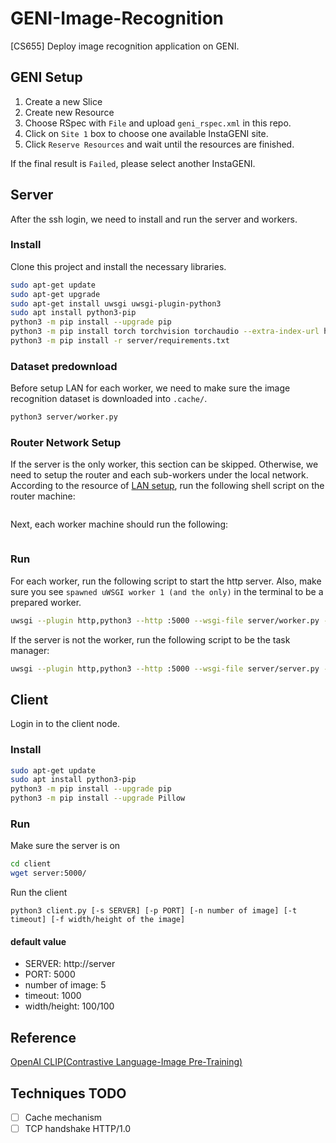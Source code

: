 # GENI-Image-Recognition

[CS655] Deploy image recognition application on GENI.

## GENI Setup

1. Create a new Slice
1. Create new Resource
1. Choose RSpec with `File` and upload `geni_rspec.xml` in this repo.
1. Click on `Site 1` box to choose one available InstaGENI site.
1. Click `Reserve Resources` and wait until the resources are finished.

If the final result is `Failed`, please select another InstaGENI.

## Server

After the ssh login, we need to install and run the server and workers.

### Install

Clone this project and install the necessary libraries.

```sh
sudo apt-get update
sudo apt-get upgrade
sudo apt-get install uwsgi uwsgi-plugin-python3
sudo apt install python3-pip
python3 -m pip install --upgrade pip
python3 -m pip install torch torchvision torchaudio --extra-index-url https://download.pytorch.org/whl/cpu
python3 -m pip install -r server/requirements.txt
```

### Dataset predownload

Before setup LAN for each worker, we need to make sure the image recognition dataset is downloaded into `.cache/`.

```sh
python3 server/worker.py
```


### Router Network Setup

If the server is the only worker, this section can be skipped. Otherwise, we need to setup the router and each sub-workers under the local network. According to the resource of [LAN setup](https://witestlab.poly.edu/blog/designing-subnets/), run the following shell script on the router machine:

```sh

```

Next, each worker machine should run the following:

```sh

```

### Run

For each worker, run the following script to start the http server. Also, make sure you see `spawned uWSGI worker 1 (and the only)` in the terminal to be a prepared worker.

```sh
uwsgi --plugin http,python3 --http :5000 --wsgi-file server/worker.py --callable app
```

If the server is not the worker, run the following script to be the task manager:

```sh
uwsgi --plugin http,python3 --http :5000 --wsgi-file server/server.py --callable app -p 4
```

## Client
Login in to the client node.

### Install
``` bash
sudo apt-get update
sudo apt install python3-pip
python3 -m pip install --upgrade pip 
python3 -m pip install --upgrade Pillow
```

### Run
Make sure the server is on
``` bash
cd client
wget server:5000/
```

Run the client
```
python3 client.py [-s SERVER] [-p PORT] [-n number of image] [-t timeout] [-f width/height of the image]
```
#### default value
- SERVER: http://server
- PORT: 5000
- number of image: 5
- timeout: 1000
- width/height: 100/100


## Reference

[OpenAI CLIP(Contrastive Language-Image Pre-Training)](https://github.com/openai/CLIP)

## Techniques TODO

- [ ] Cache mechanism
- [ ] TCP handshake HTTP/1.0
